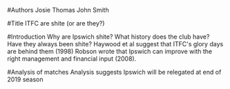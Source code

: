 #Authors
Josie Thomas
John Smith

#Title
ITFC are shite (or are they?)

#Introduction
Why are Ipswich shite? What history does the club have? Have they always 
been shite?
Haywood et al suggest that ITFC's glory days are behind them (1998)
Robson wrote that Ipswich can improve with the right management and 
financial input (2008).

#Analysis of matches
Analysis suggests Ipswich will be relegated at end of 2019 season
